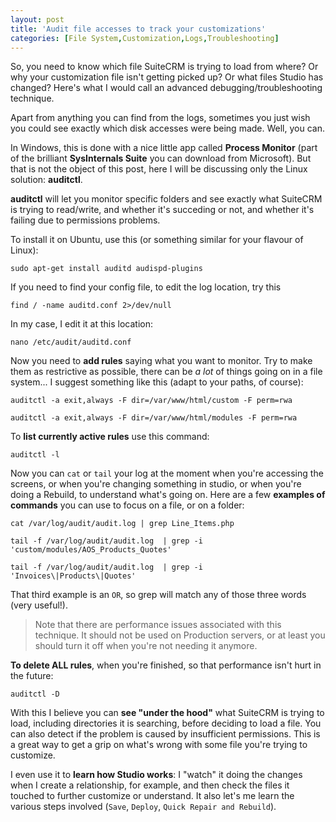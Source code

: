 ```yaml
---
layout: post
title: 'Audit file accesses to track your customizations'
categories: [File System,Customization,Logs,Troubleshooting]
---
```


So, you need to know which file SuiteCRM is trying to load from where? Or why your customization file isn't getting picked up? Or what files Studio has changed? Here's what I would call an advanced debugging/troubleshooting technique.

Apart from anything you can find from the logs, sometimes you just wish you could see exactly which disk accesses were being made. Well, you can.

In Windows, this is done with a nice little app called **Process Monitor** (part of the brilliant **SysInternals Suite** you can download from Microsoft). But that is not the object of this post, here I will be discussing only the Linux solution: **auditctl**.

**auditctl** will let you monitor specific folders and see exactly what SuiteCRM is trying to read/write, and whether it's succeding or not, and whether it's failing due to permissions problems.

To install it on Ubuntu, use this (or something similar for your flavour of Linux): 

`sudo apt-get install auditd audispd-plugins`

If you need to find your config file, to edit the log location, try this

`find / -name auditd.conf 2>/dev/null`

In my case, I edit it at this location:

`nano /etc/audit/auditd.conf`

Now you need to **add rules** saying what you want to monitor. Try to make them as restrictive as possible, there can be _a lot_ of things going on in a file system... I suggest something like this (adapt to your paths, of course):

`auditctl -a exit,always -F dir=/var/www/html/custom -F perm=rwa` 

`auditctl -a exit,always -F dir=/var/www/html/modules -F perm=rwa`

To **list currently active rules** use this command:

`auditctl -l`

Now you can `cat` or `tail` your log at the moment when you're accessing the screens, or when you're changing something in studio, or when you're doing a Rebuild, to understand what's going on. Here are a few **examples of commands** you can use to focus on a file, or on a folder:

`cat /var/log/audit/audit.log | grep Line_Items.php`
 
`tail -f /var/log/audit/audit.log  | grep -i 'custom/modules/AOS_Products_Quotes'`

`tail -f /var/log/audit/audit.log  | grep -i 'Invoices\|Products\|Quotes'`

That third example is an `OR`, so grep will match any of those three words (very useful!).

> Note that there are performance issues associated with this technique. It should not be used on Production servers, or at least you should turn it off when you're not needing it anymore.

**To delete ALL rules**, when you're finished, so that performance isn't hurt in the future:

`auditctl -D`

With this I believe you can **see "under the hood"** what SuiteCRM is trying to load, including directories it is searching, before deciding to load a file. You can also detect if the problem is caused by insufficient permissions. This is a great way to get a grip on what's wrong with some file you're trying to customize.

I even use it to **learn how Studio works**: I  "watch" it doing the changes when I create a relationship, for example, and then check the files it touched to further customize or understand. It also let's me learn the various steps involved (`Save`, `Deploy`, `Quick Repair and Rebuild`).